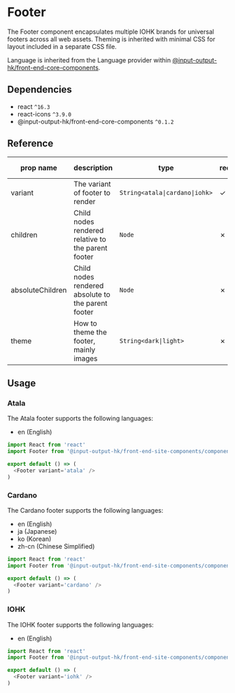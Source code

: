 # Footer

The Footer component encapsulates multiple IOHK brands for universal footers across all web assets. Theming is inherited with minimal CSS for layout included in a separate CSS file.

Language is inherited from the Language provider within [@input-output-hk/front-end-core-components](https://github.com/input-output-hk/front-end-core-components/blob/master/docs/components/Language.md).

## Dependencies

* react `^16.3`
* react-icons `^3.9.0`
* @input-output-hk/front-end-core-components `^0.1.2`

## Reference

| prop name | description | type | required? | default value |
| --------- | ----------- | ---- | --------- | ------------- |
| variant | The variant of footer to render | `String<atala\|cardano\|iohk>` | ✓ | - |
| children | Child nodes rendered relative to the parent footer | `Node` | ✗ | - |
| absoluteChildren | Child nodes rendered absolute to the parent footer | `Node` | ✗ | - |
| theme | How to theme the footer, mainly images | `String<dark\|light>` | ✗ | dark |

## Usage

### Atala

The Atala footer supports the following languages:

* en (English)

```JavaScript
import React from 'react'
import Footer from '@input-output-hk/front-end-site-components/components/Footer'

export default () => (
  <Footer variant='atala' />
)

```

### Cardano

The Cardano footer supports the following languages:

* en (English)
* ja (Japanese)
* ko (Korean)
* zh-cn (Chinese Simplified)

```JavaScript
import React from 'react'
import Footer from '@input-output-hk/front-end-site-components/components/Footer'

export default () => (
  <Footer variant='cardano' />
)

```

### IOHK

The IOHK footer supports the following languages:

* en (English)

```JavaScript
import React from 'react'
import Footer from '@input-output-hk/front-end-site-components/components/Footer'

export default () => (
  <Footer variant='iohk' />
)

```
